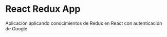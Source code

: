 # React Redux App

Aplicación aplicando conocimientos de Redux en React con autenticación de Google
